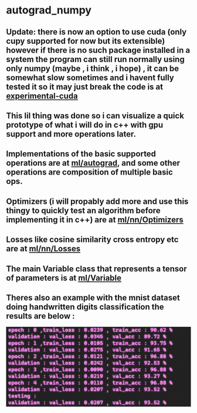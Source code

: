 # autograd_numpy
## Update: there is now an option to use cuda (only cupy supported for now but its extensible) however if there is no such package installed in a system the program can still run normally using only numpy (maybe , i think , i hope) , it can be somewhat slow sometimes and i havent fully tested it so it may just break the code is at [experimental-cuda](/https://github.com/EnaAlogo/autograd_numpy/experimental-Cuda)
## This lil thing was done so i can visualize a quick prototype of what i will do in c++ with gpu support and more operations later.
## Implementations of the basic supported operations are at [ml/autograd](ml/autograd/), and some other operations are composition of multiple basic ops. 
## Optimizers (i will propably add more and use this thingy to quickly test an algorithm before implementing it in c++) are at [ml/nn/Optimizers](ml/nn/Optimizers.py)
## Losses like cosine similarity cross entropy etc are at [ml/nn/Losses](ml/nn/Losses.py)
## The main Variable class that represents a tensor of parameters is at [ml/Variable](ml/Variable.py)
## Theres also an example with the mnist dataset doing handwritten digits classification the results are below :
![image](mnist_results.png)

